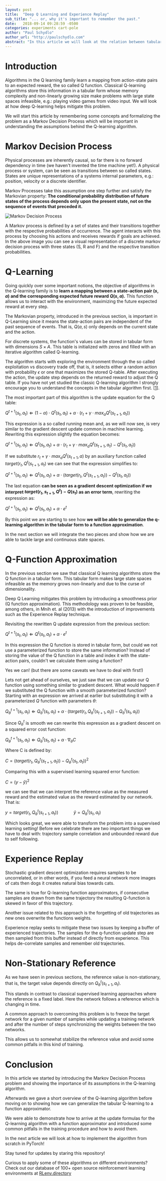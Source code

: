 ```yaml
---
layout: post
title:  "Deep Q Learning and Experience Replay"
sub_title: "... or, why it's important to remember the past."
date:   2018-09-14 09:28:59 -0500
categories: experiments cart-pole
author: "Paul Schydlo"
author_url: "http://paulschydlo.com"
abstract: "In this article we will look at the relation between tabular Q-learning and the Deep Q algorithm, we will also introduce the experience replay technique for bias correction."
---
```


# Introduction

Algorithms in the Q learning family learn a mapping from action-state pairs to an expected reward, the so called Q function. Classical Q-learning algorithms store this information in a tabular form whose memory complexity and non-linearly growing size make problems with large state spaces infeasible, e.g.: playing video games from video input. We will look at how deep Q-learning helps mitigate this problem.

We will start this article by remembering some concepts and formalizing the problem as a Markov Decision Process which will be important in understanding the assumptions behind the Q-learning algorithm.

# Markov Decision Process

Physical processes are inherently causal, so far there is no forward dependency in time (we haven't invented the time machine yet!). A physical process or system, can be seen as transitions between so called states. States are unique representations of a systems internal parameters, e.g.: position, velocity or a discrete identifier.

Markov Processes take this assumption one step further and satisfy the Markovian property: **The conditional probability distribution of future states of the process depends only upon the present state, not on the sequence of events that preceded it.**

![Markov Decision Process](../assets/images/posts/markov.png)

A Markov process is defined by a set of states and their transitions together with the respective probabilities of occurrence. The agent interacts with this process by choosing his actions and receives rewards if goals are achieved. In the above image you can see a visual representation of a discrete markov decision process with three states (S, R and F) and the respective transition probabilities.

# Q-Learning

Going quickly over some important notions, the objective of algorithms in the Q-learning family is to **learn a mapping between a state-action pair $(s, a)$ and the corresponding expected future reward $Q(s, a)$.** This function allows us to interact with the environment, maximizing the future expected reward at every step.

The Markovian property, introduced in the previous section, is important in Q-Learning since it means the state-action pairs are independent of the past sequence of events. That is, $Q(a, s)$ only depends on the current state and the action. 

For discrete systems, the function's values can be stored in tabular form with dimensions $S \times A$. This table is initialized with zeros and filled with an iterative algorithm called Q-learning.

The algorithm starts with exploring the environment through the so called exploitation vs discovery trade off, that is, it selects either a random action with probability $\epsilon$ or one that maximizes the stored Q-table. After executing the action, the update step depends on the returned reward to adjust the Q table. If you have not yet studied the classic Q-learning algorithm I strongly encourage you to understand the concepts in the tabular algorithm first. [[1](https://joshgreaves.com/reinforcement-learning/understanding-rl-the-bellman-equations/)].

The most important part of this algorithm is the update equation for the Q table:

$Q^{t+1}(s_t, a_t) \Leftarrow (1-\alpha)\cdot Q^t(s_t, a_t) + \alpha \cdot (r_t + \gamma\cdot max_a Q^t(s_{t+1}, a_t))$

This expression is a so called running mean and, as we will now see, is very similar to the gradient descent update common in machine learning. Rewriting this expression slightly the equation becomes:

$Q^{t+1}(s_t, a_t) \Leftarrow Q^t(s_t, a_t) + \alpha \cdot (r_t + \gamma\cdot max_a Q^t(s_{t+1}, a_t)-Q^t(s_t, a_t))$

If we substitute $r_t + \gamma\cdot max_a Q^t(s_{t+1}, a)$ by an auxiliary function called $target(r_t, Q^t(s_{t+1}, a_t)$ we can see that the expression simplifies to:

$Q^{t+1}(s_t, a_t) \Leftarrow Q^t(s_t, a_t) + \alpha \cdot (target(r_t, Q^t(s_{t+1}, a_t))-Q^t(s_t, a_t))$ 

The last equation **can be seen as a gradient descent optimization if we interpret $target(r_t, s_{t+1}, Q^t)-Q(s_{t})$ as an error term**, rewriting the expression as:

$Q^{t+1}(s_t, a_t) \Leftarrow Q^t(s_t, a_t) + \alpha \cdot e^t$

By this point we are starting to see how **we will be able to generalize the q-learning algorithm in the tabular form to a function approximation**. 

In the next section we will integrate the two pieces and show how we are able to tackle large and continuous state spaces.

# Q-Function Approximation

In the previous section we saw that classical Q learning algorithms store the Q function in a tabular form. This tabular form makes large state spaces infeasible as the memory grows non-linearly and due to the curse of dimensionality.

Deep Q Learning mitigates this problem by introducing a smoothness prior (Q function approximation). This methodology was proven to be feasible, among others, in Mnih et. al (2013) with the introduction of improvements such as the Experience Replay technique.

Revisiting the rewritten Q update expression from the previous section:

$Q^{t+1}(s_t, a_t) \Leftarrow Q^t(s_t, a_t) + \alpha \cdot e^t$

In this expression the Q function is stored in tabular form, but could we not use a parameterized function to store the same information? Instead of storing the value of the Q function in a table and index it with the state-action pairs, couldn't we calculate them using a function?

Yes we can! (but there are some caveats we have to deal with first!)

Lets not get ahead of ourselves, we just saw that we can update our Q function using something similar to gradient descent. What would happen if we substituted the Q function with a smooth parameterized function? Starting with an expression we arrived at earlier but substituting it with a parameterized $Q$ function with parameters $\theta$: 

$Q_\theta^{t+1}(s_t, a_t) \Leftarrow Q_\theta^t(s_t, a_t) + \alpha \cdot (target(r_t, Q_\theta^t(s_{t+1}, a_t))-Q_\theta^t(s_t, a_t))$

Since $Q_\theta^t$ is smooth we can rewrite this expression as a gradient descent on a squared error cost function:

$Q_\theta^{t+1}(s_t, a_t) \Leftarrow Q_\theta^t(s_t, a_t) + \alpha \cdot \nabla_\theta C$

Where C is defined by:

$C = \left(target(r_t, Q_\theta^t(s_{t+1}, a_t))-Q_\theta^t(s_t, a_t)\right)^2$

Comparing this with a supervised learning squared error function:

$C= \left(y - \hat y\right)^2$

we can see that we can interpret the reference value as the measured reward and the estimated value as the reward estimated by our network. That is:

$y = target(r_t, Q_\theta^t(s_{t+1}, a_t)) \quad \quad \quad \hat y = Q_\theta^t(s_t, a_t)$

Which looks great, we were able to transform the problem into a supervised learning setting! Before we celebrate there are two important things we have to deal with: trajectory sample correlation and unbounded reward due to self following.

# Experience Replay

Stochastic gradient descent optimization requires samples to be uncorrelated, or in other words, if you feed a neural network more images of cats then dogs it creates natural bias towards cats.

The same is true for Q-learning function approximators, if consecutive samples are drawn from the same trajectory the resulting Q-function is skewed in favor of this trajectory.

Another issue related to this approach is the forgetting of old trajectories as new ones overwrite the functions weights.

Experience replay seeks to mitigate these two issues by keeping a buffer of experienced trajectories. The samples for the q-function update step are then sampled from this buffer instead of directly from experience. This helps de-correlate samples and remember old trajectories.

# Non-Stationary Reference

As we have seen in previous sections, the reference value is non-stationary, that is, the target value depends directly on $Q_\theta^t(s_{t+1}, a_t)$.

This stands in contrast to classical supervised learning approaches where the reference is a fixed label. Here the network follows a reference which is changing in time.

A common approach to overcoming this problem is to freeze the target network for a given number of samples while updating a training network and after the number of steps synchronizing the weights between the two networks.

This allows us to somewhat stabilize the reference value and avoid some common pitfalls in this kind of training.

# Conclusion

In this article we started by introducing the Markov Decision Process problem and showing the importance of its assumptions in the Q-learning algorithm.

Afterwards we gave a short overview of the Q-learning algorithm before moving on to showing how we can generalize the tabular Q-learning to a function approximator.

We were able to demonstrate how to arrive at the update formulas for the Q-learning algorithm with a function approximator and introduced some common pitfalls in the training procedure and how to avoid them.

In the next article we will look at how to implement the algorithm from scratch in PyTorch!

Stay tuned for updates by staring this repository!


Curious to apply some of these algorithms on different environments? Check out our database of 100+ open source reinforcement learning environments at [RLenv.directory](/)